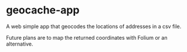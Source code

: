 # geocache-app
A web simple app that geocodes the locations of addresses in a csv file.

Future plans are to map the returned coordinates with Folium or an alternative.
